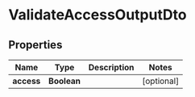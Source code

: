 

# ValidateAccessOutputDto

## Properties

Name | Type | Description | Notes
------------ | ------------- | ------------- | -------------
**access** | **Boolean** |  |  [optional]



